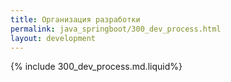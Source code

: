 ```yaml
---
title: Организация разработки
permalink: java_springboot/300_dev_process.html
layout: development
---
```


{% include 300_dev_process.md.liquid%}